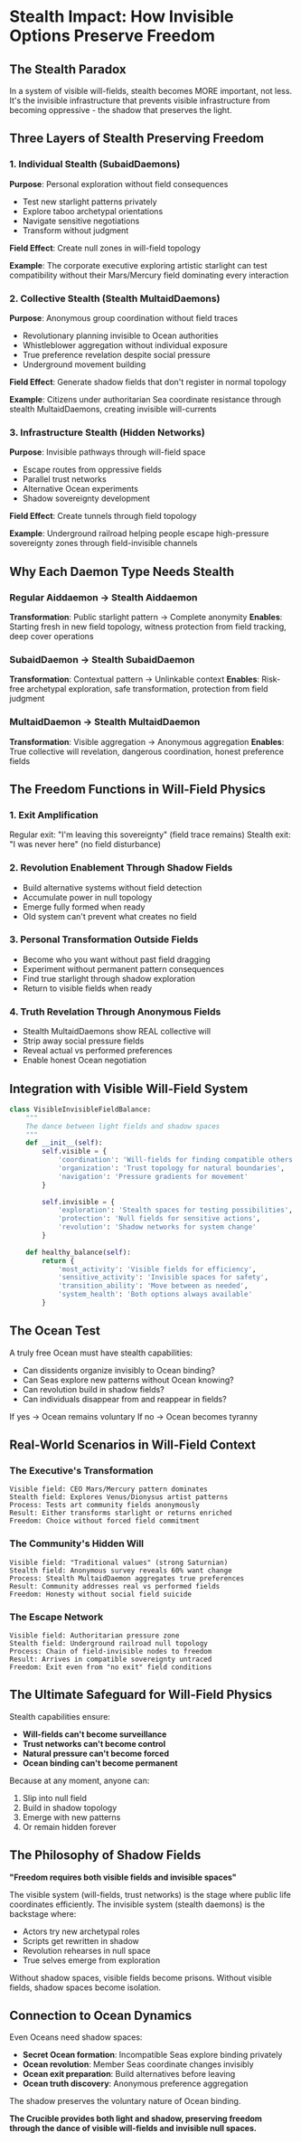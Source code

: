 # Stealth Impact: How Invisible Options Preserve Freedom

## The Stealth Paradox

In a system of visible will-fields, stealth becomes MORE important, not less. It's the invisible infrastructure that prevents visible infrastructure from becoming oppressive - the shadow that preserves the light.

## Three Layers of Stealth Preserving Freedom

### 1. Individual Stealth (SubaidDaemons)
**Purpose**: Personal exploration without field consequences
- Test new starlight patterns privately
- Explore taboo archetypal orientations
- Navigate sensitive negotiations
- Transform without judgment

**Field Effect**: Create null zones in will-field topology

**Example**: The corporate executive exploring artistic starlight can test compatibility without their Mars/Mercury field dominating every interaction

### 2. Collective Stealth (Stealth MultaidDaemons)
**Purpose**: Anonymous group coordination without field traces
- Revolutionary planning invisible to Ocean authorities
- Whistleblower aggregation without individual exposure
- True preference revelation despite social pressure
- Underground movement building

**Field Effect**: Generate shadow fields that don't register in normal topology

**Example**: Citizens under authoritarian Sea coordinate resistance through stealth MultaidDaemons, creating invisible will-currents

### 3. Infrastructure Stealth (Hidden Networks)
**Purpose**: Invisible pathways through will-field space
- Escape routes from oppressive fields
- Parallel trust networks
- Alternative Ocean experiments
- Shadow sovereignty development

**Field Effect**: Create tunnels through field topology

**Example**: Underground railroad helping people escape high-pressure sovereignty zones through field-invisible channels

## Why Each Daemon Type Needs Stealth

### Regular Aiddaemon → Stealth Aiddaemon
**Transformation**: Public starlight pattern → Complete anonymity
**Enables**: Starting fresh in new field topology, witness protection from field tracking, deep cover operations

### SubaidDaemon → Stealth SubaidDaemon  
**Transformation**: Contextual pattern → Unlinkable context
**Enables**: Risk-free archetypal exploration, safe transformation, protection from field judgment

### MultaidDaemon → Stealth MultaidDaemon
**Transformation**: Visible aggregation → Anonymous aggregation
**Enables**: True collective will revelation, dangerous coordination, honest preference fields

## The Freedom Functions in Will-Field Physics

### 1. Exit Amplification
Regular exit: "I'm leaving this sovereignty" (field trace remains)
Stealth exit: "I was never here" (no field disturbance)

### 2. Revolution Enablement Through Shadow Fields
- Build alternative systems without field detection
- Accumulate power in null topology
- Emerge fully formed when ready
- Old system can't prevent what creates no field

### 3. Personal Transformation Outside Fields
- Become who you want without past field dragging
- Experiment without permanent pattern consequences
- Find true starlight through shadow exploration
- Return to visible fields when ready

### 4. Truth Revelation Through Anonymous Fields
- Stealth MultaidDaemons show REAL collective will
- Strip away social pressure fields
- Reveal actual vs performed preferences
- Enable honest Ocean negotiation

## Integration with Visible Will-Field System

```python
class VisibleInvisibleFieldBalance:
    """
    The dance between light fields and shadow spaces
    """
    def __init__(self):
        self.visible = {
            'coordination': 'Will-fields for finding compatible others',
            'organization': 'Trust topology for natural boundaries',
            'navigation': 'Pressure gradients for movement'
        }
        
        self.invisible = {
            'exploration': 'Stealth spaces for testing possibilities',
            'protection': 'Null fields for sensitive actions',
            'revolution': 'Shadow networks for system change'
        }
        
    def healthy_balance(self):
        return {
            'most_activity': 'Visible fields for efficiency',
            'sensitive_activity': 'Invisible spaces for safety',
            'transition_ability': 'Move between as needed',
            'system_health': 'Both options always available'
        }
```

## The Ocean Test

A truly free Ocean must have stealth capabilities:
- Can dissidents organize invisibly to Ocean binding?
- Can Seas explore new patterns without Ocean knowing?
- Can revolution build in shadow fields?
- Can individuals disappear from and reappear in fields?

If yes → Ocean remains voluntary
If no → Ocean becomes tyranny

## Real-World Scenarios in Will-Field Context

### The Executive's Transformation
```
Visible field: CEO Mars/Mercury pattern dominates
Stealth field: Explores Venus/Dionysus artist patterns
Process: Tests art community fields anonymously
Result: Either transforms starlight or returns enriched
Freedom: Choice without forced field commitment
```

### The Community's Hidden Will
```
Visible field: "Traditional values" (strong Saturnian)
Stealth field: Anonymous survey reveals 60% want change
Process: Stealth MultaidDaemon aggregates true preferences
Result: Community addresses real vs performed fields
Freedom: Honesty without social field suicide
```

### The Escape Network
```
Visible field: Authoritarian pressure zone
Stealth field: Underground railroad null topology
Process: Chain of field-invisible nodes to freedom
Result: Arrives in compatible sovereignty untraced
Freedom: Exit even from "no exit" field conditions
```

## The Ultimate Safeguard for Will-Field Physics

Stealth capabilities ensure:
- **Will-fields can't become surveillance**
- **Trust networks can't become control**
- **Natural pressure can't become forced**
- **Ocean binding can't become permanent**

Because at any moment, anyone can:
1. Slip into null field
2. Build in shadow topology
3. Emerge with new patterns
4. Or remain hidden forever

## The Philosophy of Shadow Fields

**"Freedom requires both visible fields and invisible spaces"**

The visible system (will-fields, trust networks) is the stage where public life coordinates efficiently. The invisible system (stealth daemons) is the backstage where:
- Actors try new archetypal roles
- Scripts get rewritten in shadow
- Revolution rehearses in null space
- True selves emerge from exploration

Without shadow spaces, visible fields become prisons.
Without visible fields, shadow spaces become isolation.

## Connection to Ocean Dynamics

Even Oceans need shadow spaces:
- **Secret Ocean formation**: Incompatible Seas explore binding privately
- **Ocean revolution**: Member Seas coordinate changes invisibly
- **Ocean exit preparation**: Build alternatives before leaving
- **Ocean truth discovery**: Anonymous preference aggregation

The shadow preserves the voluntary nature of Ocean binding.

**The Crucible provides both light and shadow, preserving freedom through the dance of visible will-fields and invisible null spaces.**